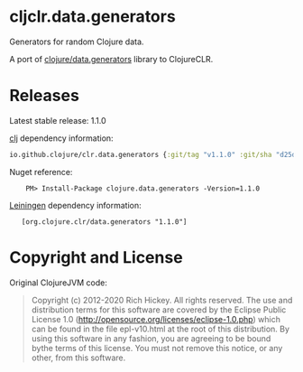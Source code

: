 # cljclr.data.generators #

Generators for random Clojure data.

A port of [clojure/data.generators](https://github.com/clojure/data.generators) library to ClojureCLR.

# Releases

Latest stable release: 1.1.0

[clj](https://clojure.org/guides/getting_started) dependency information:
```clojure
io.github.clojure/clr.data.generators {:git/tag "v1.1.0" :git/sha "d25d292"}
```

Nuget reference:

```
    PM> Install-Package clojure.data.generators -Version=1.1.0
```

[Leiningen](https://github.com/technomancy/leiningen) dependency information:

```
   [org.clojure.clr/data.generators "1.1.0"]
``` 
   
# Copyright and License #


Original ClojureJVM code:

> Copyright (c) 2012-2020 Rich Hickey. All rights reserved.  The use and distribution terms for this software are covered by the Eclipse Public License 1.0 (http://opensource.org/licenses/eclipse-1.0.php) which can be found in the file epl-v10.html at the root of this distribution. By using this software in any fashion, you are agreeing to be bound bythe terms of this license.  You must not remove this notice, or any other, from this software.

